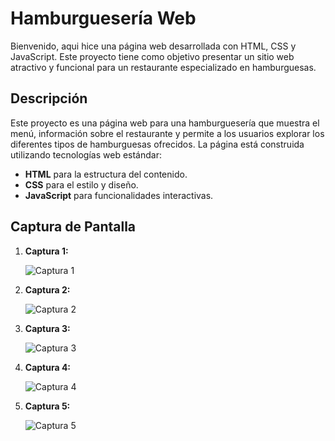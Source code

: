 # Hamburguesería Web

Bienvenido, aqui hice una página web desarrollada con HTML, CSS y JavaScript. Este proyecto tiene como objetivo presentar un sitio web atractivo y funcional para un restaurante especializado en hamburguesas.

## Descripción

Este proyecto es una página web para una hamburguesería que muestra el menú, información sobre el restaurante y permite a los usuarios explorar los diferentes tipos de hamburguesas ofrecidos. La página está construida utilizando tecnologías web estándar:

- **HTML** para la estructura del contenido.
- **CSS** para el estilo y diseño.
- **JavaScript** para funcionalidades interactivas.

## Captura de Pantalla

1. **Captura 1:**

   ![Captura 1](./Design/captura%1%index.png)

2. **Captura 2:**

   ![Captura 2](./Design/captura%2%index.png)

3. **Captura 3:**

   ![Captura 3](./Design/captura%3%index.png)

4. **Captura 4:**

   ![Captura 4](./Design/captura%4%menu.png)

5. **Captura 5:**

   ![Captura 5](./Design/captura%5%domicilio.png)
